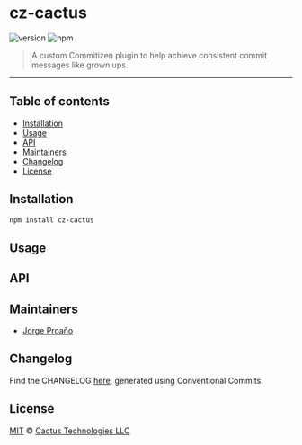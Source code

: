 # cz-cactus

![version](https://img.shields.io/badge/version-1.1.4-green.svg)
![npm](https://img.shields.io/badge/npm-public-green.svg)

> A custom Commitizen plugin to help achieve consistent commit messages like grown ups.

---

## Table of contents

-   [Installation](#installation)
-   [Usage](#usage)
-   [API](#api)
-   [Maintainers](#maintainers)
-   [Changelog](#changelog)
-   [License](#license)

## Installation

```sh
npm install cz-cactus
```

## Usage

## API

## Maintainers

-   [Jorge Proaño](http://www.hidden-node-problem.com)

## Changelog

Find the CHANGELOG [here](CHANGELOG.md), generated using Conventional Commits.

## License

[MIT](LICENSE) © [Cactus Technologies LLC](http://www.cactus.is)
